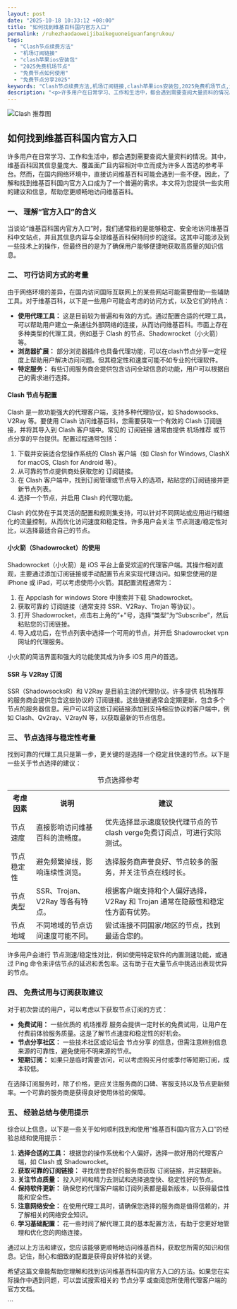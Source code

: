 ```yaml
---
layout: post
date: "2025-10-18 10:33:12 +08:00"
title: "如何找到维基百科国内官方入口"
permalink: /ruhezhaodaoweijibaikeguoneiguanfangrukou/
tags:
  - "Clash节点续费方法"
  - "机场订阅链接"
  - "clash苹果ios安装包"
  - "2025免费机场节点"
  - "免费节点如何使用"
  - "免费节点分享2025"
keywords: "Clash节点续费方法,机场订阅链接,clash苹果ios安装包,2025免费机场节点,免费节点如何使用,免费节点分享2025"
description: "<p>许多用户在日常学习、工作和生活中，都会遇到需要查阅大量资料的情况。其中，维基百科因其信息量庞大、覆盖面广且内容相对中立而成为许多人首选的参考平台。然而，在国内网络环境中，直接访问维基百科可能会遇到一些不便。因此，了解和找到维基百科国内官方入口成为了一个普遍的需求。本文将为您提供一些实用的建议和信息，帮助您更顺畅地访问维基百科。</p>"
---
```


![Clash 推荐图](https://clashjd.github.io/assets/img/小火箭节点购买.png)

## 如何找到维基百科国内官方入口

<p>许多用户在日常学习、工作和生活中，都会遇到需要查阅大量资料的情况。其中，维基百科因其信息量庞大、覆盖面广且内容相对中立而成为许多人首选的参考平台。然而，在国内网络环境中，直接访问维基百科可能会遇到一些不便。因此，了解和找到维基百科国内官方入口成为了一个普遍的需求。本文将为您提供一些实用的建议和信息，帮助您更顺畅地访问维基百科。</p>
<h3>一、 理解“官方入口”的含义</h3>
<p>当谈论“维基百科国内官方入口”时，我们通常指的是能够稳定、安全地访问维基百科中文站点，并且其信息内容与全球维基百科保持同步的途径。这其中可能涉及到一些技术上的操作，但最终目的是为了确保用户能够便捷地获取高质量的知识信息。</p>
<h3>二、 可行访问方式的考量</h3>
<p>由于网络环境的差异，在国内访问国际互联网上的某些网站可能需要借助一些辅助工具。对于维基百科，以下是一些用户可能会考虑的访问方式，以及它们的特点：</p>
<ul>
<li><strong>使用代理工具：</strong> 这是目前较为普遍和有效的方式。通过配置合适的代理工具，可以帮助用户建立一条通往外部网络的连接，从而访问维基百科。市面上存在多种类型的代理工具，例如基于 Clash 的节点、Shadowrocket（小火箭）等。</li>
<li><strong>浏览器扩展：</strong> 部分浏览器插件也具备代理功能，可以在clash节点分享一定程度上帮助用户解决访问问题。但其稳定性和速度可能不如专业的代理软件。</li>
<li><strong>特定服务：</strong> 有些订阅服务商会提供包含访问全球信息的功能，用户可以根据自己的需求进行选择。</li>
</ul>
<h4>Clash 节点与配置</h4>
<p id="clash-config">Clash 是一款功能强大的代理客户端，支持多种代理协议，如 Shadowsocks、V2Ray 等。要使用 Clash 访问维基百科，您需要获取一个有效的 Clash 订阅链接，并将其导入到 Clash 客户端中。常见的 订阅链接 通常由提供 机场推荐 或节点分享的平台提供。配置过程通常包括：</p>
<ol>
<li>下载并安装适合您操作系统的 Clash 客户端（如 Clash for Windows, ClashX for macOS, Clash for Android 等）。</li>
<li>从可靠的节点提供商处获取您的 订阅链接。</li>
<li>在 Clash 客户端中，找到订阅管理或节点导入的选项，粘贴您的订阅链接并更新节点列表。</li>
<li>选择一个节点，并启用 Clash 的代理功能。</li>
</ol>
<p>Clash 的优势在于其灵活的配置和规则集支持，可以针对不同网站或应用进行精细化的流量控制，从而优化访问速度和稳定性。许多用户会关注 节点测速/稳定性对比，以选择最适合自己的节点。</p>
<h4>小火箭（Shadowrocket）的使用</h4>
<p>Shadowrocket（小火箭）是 iOS 平台上备受欢迎的代理客户端。其操作相对直观，主要通过添加订阅链接或手动配置节点来实现代理访问。如果您使用的是 iPhone 或 iPad，可以考虑使用小火箭。其配置流程通常为：</p>
<ol>
<li>在 Appclash for windows Store 中搜索并下载 Shadowrocket。</li>
<li>获取可靠的 订阅链接（通常支持 SSR、V2Ray、Trojan 等协议）。</li>
<li>打开 Shadowrocket，点击右上角的“+”号，选择“类型”为“Subscribe”，然后粘贴您的订阅链接。</li>
<li>导入成功后，在节点列表中选择一个可用的节点，并开启 Shadowrocket vpn 网址的代理服务。</li>
</ol>
<p>小火箭的简洁界面和强大的功能使其成为许多 iOS 用户的首选。</p>
<h4>SSR 与 V2Ray 订阅</h4>
<p>SSR（ShadowsocksR）和 V2Ray 是目前主流的代理协议。许多提供 机场推荐 的服务商会提供包含这些协议的 订阅链接。这些链接通常会定期更新，包含多个节点的服务器信息。用户可以将这些订阅链接添加到支持相应协议的客户端中，例如 Clash、Qv2ray、V2rayN 等，以获取最新的节点信息。</p>
<h3>三、 节点选择与稳定性考量</h3>
<p>找到可靠的代理工具只是第一步，更关键的是选择一个稳定且快速的节点。以下是一些关于节点选择的建议：</p>
<table>
<caption>节点选择参考</caption>
<tr>
<th>考虑因素</th>
<th>说明</th>
<th>建议</th>
</tr>
<tr>
<td>节点速度</td>
<td>直接影响访问维基百科的流畅度。</td>
<td>优先选择显示速度较快代理节点的节clash verge免费订阅点，可进行实际测试。</td>
</tr>
<tr>
<td>节点稳定性</td>
<td>避免频繁掉线，影响连续性浏览。</td>
<td>选择服务商声誉良好、节点较多的服务，并关注节点在线时长。</td>
</tr>
<tr>
<td>节点类型</td>
<td>SSR、Trojan、V2Ray 等各有特点。</td>
<td>根据客户端支持和个人偏好选择，V2Ray 和 Trojan 通常在隐蔽性和稳定性方面有优势。</td>
</tr>
<tr>
<td>节点地域</td>
<td>不同地域的节点访问速度可能不同。</td>
<td>尝试连接不同国家/地区的节点，找到最适合您的。</td>
</tr>
</table>
<p>许多用户会进行 节点测速/稳定性对比，例如使用特定软件的内置测速功能，或通过 Ping 命令来评估节点的延迟和丢包率。这有助于在大量节点中挑选出表现优异的节点。</p>
<h3>四、 免费试用与订阅获取建议</h3>
<p>对于初次尝试的用户，可以考虑以下获取节点订阅的方式：</p>
<ul>
<li><strong>免费试用：</strong> 一些优质的 机场推荐 服务会提供一定时长的免费试用，让用户在付费前体验服务质量。这是了解节点速度和稳定性的好机会。</li>
<li><strong>节点分享社区：</strong> 一些技术社区或论坛会 节点分享 的信息，但需注意辨别信息来源的可靠性，避免使用不明来源的节点。</li>
<li><strong>短期订阅：</strong> 如果只是临时需要访问，可以考虑购买月付或季付等短期订阅，成本较低。</li>
</ul>
<p>在选择订阅服务时，除了价格，更应关注服务商的口碑、客服支持以及节点更新频率。一个可靠的服务商是获得良好使用体验的保障。</p>
<h3>五、 经验总结与使用提示</h3>
<p>综合以上信息，以下是一些关于如何顺利找到和使用“维基百科国内官方入口”的经验总结和使用提示：</p>
<ol>
<li><strong>选择合适的工具：</strong> 根据您的操作系统和个人偏好，选择一款好用的代理客户端，如 Clash 或 Shadowrocket。</li>
<li><strong>获取可靠的订阅链接：</strong> 寻找信誉良好的服务商获取 订阅链接，并定期更新。</li>
<li><strong>关注节点质量：</strong> 投入时间和精力去测试和选择速度快、稳定性好的节点。</li>
<li><strong>保持软件更新：</strong> 确保您的代理客户端和订阅列表都是最新版本，以获得最佳性能和安全性。</li>
<li><strong>注意网络安全：</strong> 在使用代理工具时，请确保您选择的服务商是值得信赖的，并了解相关的网络安全知识。</li>
<li><strong>学习基础配置：</strong> 花一些时间了解代理工具的基本配置方法，有助于您更好地管理和优化您的网络连接。</li>
</ol>
<p>通过以上方法和建议，您应该能够更顺畅地访问维基百科，获取您所需的知识和信息。记住，耐心和细致的配置是获得良好体验的关键。</p>
<p>希望这篇文章能帮助您理解和找到访问维基百科国内官方入口的方法。如果您在实际操作中遇到问题，可以尝试搜索相关的 节点分享 或查阅您所使用代理客户端的官方文档。</p>
<p> ```</p>